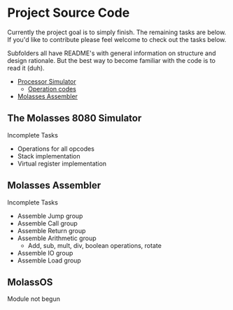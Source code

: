 Project Source Code
===================
Currently the project goal is to simply finish. The remaining tasks are below.
If you'd like to contribute please feel welcome to check out the tasks below.

Subfolders all have README's with general information on structure and design
rationale. But the best way to become familiar with the code is to read it (duh).

- [Processor Simulator](Molasses8080) 
  - [Operation codes](Molasses8080/instructions)
- [Molasses Assembler](MolassesASM)

The Molasses 8080 Simulator
---------------------------
Incomplete Tasks
- Operations for all opcodes
- Stack implementation
- Virtual register implementation

Molasses Assembler
---------------
Incomplete Tasks
- Assemble Jump group
- Assemble Call group
- Assemble Return group
- Assemble Arithmetic group 
  - Add, sub, mult, div, boolean operations, rotate
- Assemble IO group
- Assemble Load group

MolassOS  
--------
Module not begun
